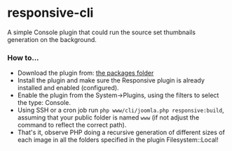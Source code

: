 # responsive-cli

A simple Console plugin that could run the source set thumbnails generation on the background.

### How to...

- Download the plugin from: [the packages folder](https://github.com/ttc-freebies/responsive-cli/tree/main/packages)
- Install the plugin and make sure the Responsive plugin is already installed and enabled (configured).
- Enable the plugin from the System->Plugins, using the filters to select the type: Console.
- Using SSH or a cron job run `php www/cli/joomla.php responsive:build`, assuming that your public folder is named `www` (if not adjust the command to reflect the correct path).
- That's it, observe PHP doing a recursive generation of different sizes of each image in all the folders specified in the plugin Filesystem::Local!

